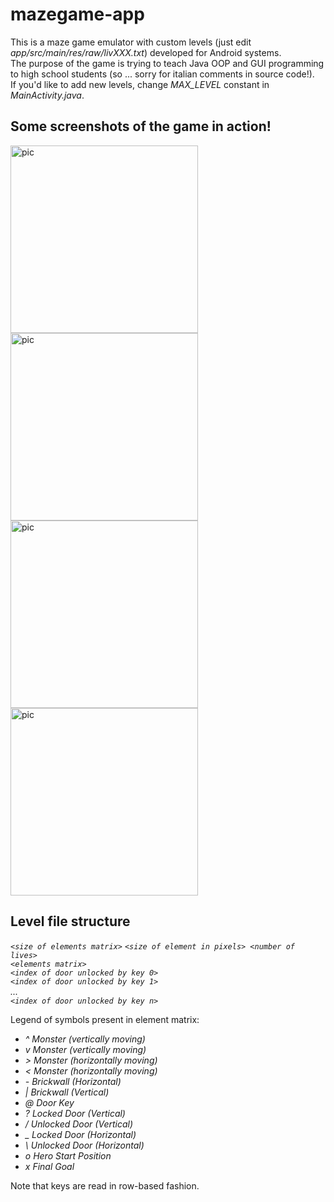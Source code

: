 # mazegame-app

This is a maze game emulator with custom levels (just edit *app/src/main/res/raw/livXXX.txt*) developed for Android systems. <br />
The purpose of the game is trying to teach Java OOP and GUI programming to high school students (so ... sorry for italian comments in source code!).<br />
If you'd like to add new levels, change *MAX_LEVEL* constant in *MainActivity.java*.

## Some screenshots of the game in action!
<img src="https://albertof.com/img/mazegame/0.png" alt="pic" width="300"/>
<img src="https://albertof.com/img/mazegame/1.png" alt="pic" width="300"/>
<img src="https://albertof.com/img/mazegame/2.png" alt="pic" width="300"/>
<img src="https://albertof.com/img/mazegame/3.png" alt="pic" width="300"/>

## Level file structure
*`<size of elements matrix>` `<size of element in pixels> <number of lives>`*<br />
*`<elements matrix>`*<br />
*`<index of door unlocked by key 0>`*<br />
*`<index of door unlocked by key 1>`*<br />
*...*<br />
*`<index of door unlocked by key n>`*

Legend of symbols present in element matrix:
- *^ Monster (vertically moving)*
- *v Monster (vertically moving)*
- *> Monster (horizontally moving)*
- *< Monster (horizontally moving)*
- *- Brickwall (Horizontal)*
- *| Brickwall (Vertical)*
- *@ Door Key*
- *? Locked Door (Vertical)*
- */ Unlocked Door (Vertical)*
- *_ Locked Door (Horizontal)*
- *\ Unlocked Door (Horizontal)*
- *o Hero Start Position*
- *x Final Goal*

Note that keys are read in row-based fashion.
